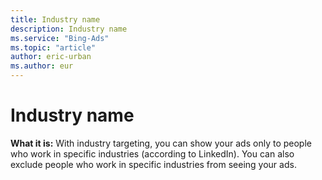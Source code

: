 ```yaml
---
title: Industry name
description: Industry name
ms.service: "Bing-Ads"
ms.topic: "article"
author: eric-urban
ms.author: eur
---
```


# Industry name

**What it is:**  With industry targeting, you can show your ads only to people who work in specific industries (according to LinkedIn). You can also exclude people who work in specific industries from seeing your ads.


